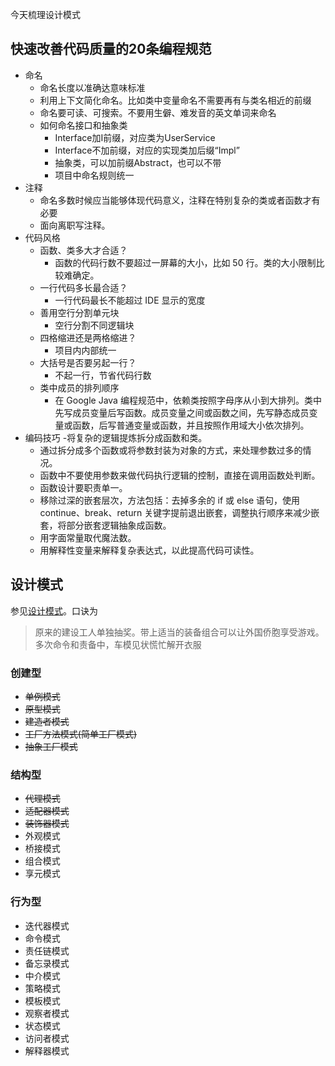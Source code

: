 今天梳理设计模式

## 快速改善代码质量的20条编程规范
- 命名
    - 命名长度以准确达意味标准
    - 利用上下文简化命名。比如类中变量命名不需要再有与类名相近的前缀
    - 命名要可读、可搜索。不要用生僻、难发音的英文单词来命名
    - 如何命名接口和抽象类
        - Interface加I前缀，对应类为UserService
        - Interface不加前缀，对应的实现类加后缀“Impl”
        - 抽象类，可以加前缀Abstract，也可以不带
        - 项目中命名规则统一
- 注释
    - 命名多数时候应当能够体现代码意义，注释在特别复杂的类或者函数才有必要
    - 面向离职写注释。
- 代码风格
    - 函数、类多大才合适？
        - 函数的代码行数不要超过一屏幕的大小，比如 50 行。类的大小限制比较难确定。
    - 一行代码多长最合适？
        - 一行代码最长不能超过 IDE 显示的宽度
    - 善用空行分割单元块
        - 空行分割不同逻辑块
    - 四格缩进还是两格缩进？
        - 项目内内部统一
    - 大括号是否要另起一行？
        - 不起一行，节省代码行数
    - 类中成员的排列顺序
        - 在 Google Java 编程规范中，依赖类按照字母序从小到大排列。类中先写成员变量后写函数。成员变量之间或函数之间，先写静态成员变量或函数，后写普通变量或函数，并且按照作用域大小依次排列。
- 编码技巧
    -将复杂的逻辑提炼拆分成函数和类。
    - 通过拆分成多个函数或将参数封装为对象的方式，来处理参数过多的情况。
    - 函数中不要使用参数来做代码执行逻辑的控制，直接在调用函数处判断。
    - 函数设计要职责单一。
    - 移除过深的嵌套层次，方法包括：去掉多余的 if 或 else 语句，使用 continue、break、return 关键字提前退出嵌套，调整执行顺序来减少嵌套，将部分嵌套逻辑抽象成函数。
    - 用字面常量取代魔法数。
    - 用解释性变量来解释复杂表达式，以此提高代码可读性。

## 设计模式
参见[设计模式](https://bytedance.feishu.cn/docx/doxcnp8StOVsOB9uu1T0xbL5EV1?from=from_copylink)。口诀为
> 原来的建设工人单独抽奖。带上适当的装备组合可以让外国侨胞享受游戏。多次命令和责备中，车模见状慌忙解开衣服
### 创建型
- ~~单例模式~~
- ~~原型模式~~
- ~~建造者模式~~
- ~~工厂方法模式(简单工厂模式)~~
- ~~抽象工厂模式~~
### 结构型
- ~~代理模式~~
- ~~适配器模式~~
- ~~装饰器模式~~
- 外观模式
- 桥接模式
- 组合模式
- 享元模式
### 行为型
- 迭代器模式
- 命令模式
- 责任链模式
- 备忘录模式
- 中介模式
- 策略模式
- 模板模式
- 观察者模式
- 状态模式
- 访问者模式
- 解释器模式